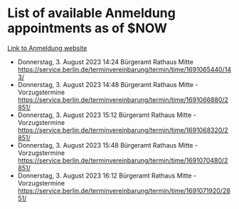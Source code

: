 # List of available Anmeldung appointments as of $NOW
[Link to Anmeldung website](https://service.berlin.de/terminvereinbarung/termin/tag.php?termin=1&anliegen[]=120686&dienstleisterlist=122210,122217,327316,122219,327312,122227,327314,122231,327346,122243,327348,122254,122252,329742,122260,329745,122262,329748,122271,327278,122273,327274,122277,327276,330436,122280,327294,122282,327290,122284,327292,122291,327270,122285,327266,122286,327264,122296,327268,150230,329760,122297,327286,122294,327284,122312,329763,122314,329775,122304,327330,122311,327334,122309,327332,317869,122281,327352,122279,329772,122283,122276,327324,122274,327326,122267,329766,122246,327318,122251,327320,122257,327322,122208,327298,122226,327300&herkunft=http%3A%2F%2Fservice.berlin.de%2Fdienstleistung%2F120686%2F)
- Donnerstag, 3. August 2023 14:24 Bürgeramt Rathaus Mitte https://service.berlin.de/terminvereinbarung/termin/time/1691065440/143/
- Donnerstag, 3. August 2023 14:48 Bürgeramt Rathaus Mitte - Vorzugstermine https://service.berlin.de/terminvereinbarung/termin/time/1691066880/2851/
- Donnerstag, 3. August 2023 15:12 Bürgeramt Rathaus Mitte - Vorzugstermine https://service.berlin.de/terminvereinbarung/termin/time/1691068320/2851/
- Donnerstag, 3. August 2023 15:48 Bürgeramt Rathaus Mitte - Vorzugstermine https://service.berlin.de/terminvereinbarung/termin/time/1691070480/2851/
- Donnerstag, 3. August 2023 16:12 Bürgeramt Rathaus Mitte - Vorzugstermine https://service.berlin.de/terminvereinbarung/termin/time/1691071920/2851/
